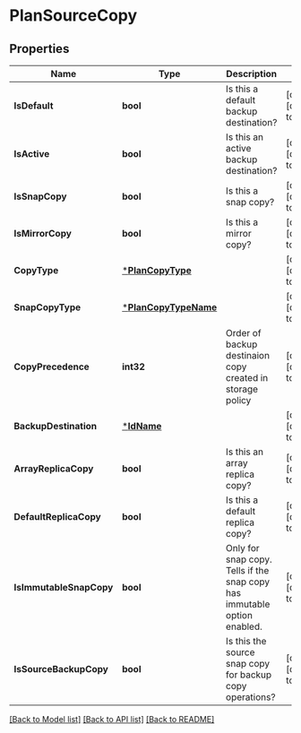 # PlanSourceCopy

## Properties
Name | Type | Description | Notes
------------ | ------------- | ------------- | -------------
**IsDefault** | **bool** | Is this a default backup destination? | [optional] [default to null]
**IsActive** | **bool** | Is this an active backup destination? | [optional] [default to null]
**IsSnapCopy** | **bool** | Is this a snap copy? | [optional] [default to null]
**IsMirrorCopy** | **bool** | Is this a mirror copy? | [optional] [default to null]
**CopyType** | [***PlanCopyType**](PlanCopyType.md) |  | [optional] [default to null]
**SnapCopyType** | [***PlanCopyTypeName**](PlanCopyTypeName.md) |  | [optional] [default to null]
**CopyPrecedence** | **int32** | Order of backup destinaion copy created in storage policy | [optional] [default to null]
**BackupDestination** | [***IdName**](IdName.md) |  | [optional] [default to null]
**ArrayReplicaCopy** | **bool** | Is this an array replica copy? | [optional] [default to null]
**DefaultReplicaCopy** | **bool** | Is this a default replica copy? | [optional] [default to null]
**IsImmutableSnapCopy** | **bool** | Only for snap copy. Tells if the snap copy has immutable option enabled. | [optional] [default to null]
**IsSourceBackupCopy** | **bool** | Is this the source snap copy for backup copy operations? | [optional] [default to null]

[[Back to Model list]](../README.md#documentation-for-models) [[Back to API list]](../README.md#documentation-for-api-endpoints) [[Back to README]](../README.md)

